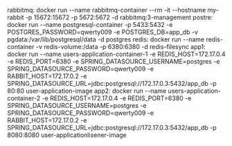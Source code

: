 rabbitmq: docker run --name rabbitmq-container --rm -it --hostname my-rabbit -p 15672:15672 -p 5672:5672 -d rabbitmq:3-management
postre: docker run --name postgresql-container -p 5433:5432 -e POSTGRES_PASSWORD=qwerty009 -e POSTGRES_DB=app_db -v pgdata:/var/lib/postgresql/data -d postgres
redis: docker run --name redis-container -v redis-volume:/data -p 6380:6380 -d redis-filesync
app1: docker run --name users-application-container-1 -e REDIS_HOST=172.17.0.4 -e REDIS_PORT=6380 -e SPRING_DATASOURCE_USERNAME=postgres -e SPRING_DATASOURCE_PASSWORD=qwerty009 -e RABBIT_HOST=172.17.0.2 -e SPRING_DATASOURCE_URL=jdbc:postgresql://172.17.0.3:5432/app_db -p 80:80 user-application-image
app2: docker run --name users-application-container-2 -e REDIS_HOST=172.17.0.4 -e REDIS_PORT=6380 -e SPRING_DATASOURCE_USERNAME=postgres -e SPRING_DATASOURCE_PASSWORD=qwerty009 -e RABBIT_HOST=172.17.0.2 -e SPRING_DATASOURCE_URL=jdbc:postgresql://172.17.0.3:5432/app_db -p 8080:8080 user-applicationlisener-image